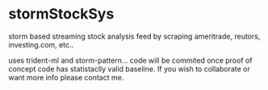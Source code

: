 stormStockSys
=============

storm based streaming stock analysis feed by scraping ameritrade, reutors, investing.com, etc..

uses trident-ml and storm-pattern... code will be commited once proof of concept code has statistaclly valid baseline. If you wish to collaborate or want more info please contact me. 

